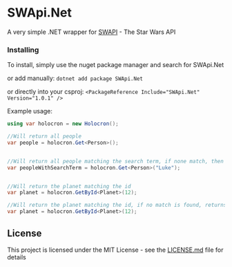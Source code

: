 # SWApi.Net

A very simple .NET wrapper for [SWAPI](https://swapi.dev/) - The Star Wars API

### Installing

To install, simply use the nuget package manager and search for SWApi.Net

 or add manually:
 ``` dotnet add package SWApi.Net ```
 
 or directly into your csproj:
 ```<PackageReference Include="SWApi.Net" Version="1.0.1" />```
 
 Example usage:
```csharp
using var holocron = new Holocron();

//Will return all people
var people = holocron.Get<Person>();


//Will return all people matching the search term, if none match, then an empty list is returned
var peopleWithSearchTerm = holocron.Get<Person>("Luke");


//Will return the planet matching the id
var planet = holocron.GetById<Planet>(12);

//Will return the planet matching the id, if no match is found, returns null
var planet = holocron.GetById<Planet>(12);
```

## License

This project is licensed under the MIT License - see the [LICENSE.md](LICENSE.md) file for details
